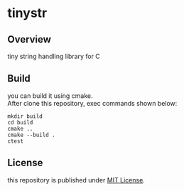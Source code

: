 # tinystr

## Overview

tiny string handling library for C

## Build 

you can build it using cmake.  
After clone this repository, exec commands shown below:

```
mkdir build
cd build
cmake ..
cmake --build .
ctest
```

## License

this repository is published under [MIT License](LICENSE).
